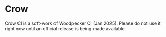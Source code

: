 # Crow

Crow CI is a soft-work of Woodpecker CI (Jan 2025).
Please do not use it right now until an official release is being made available.

